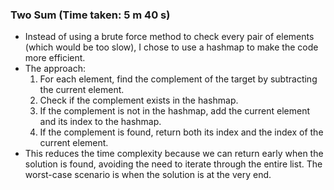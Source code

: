 ### Two Sum (Time taken: 5 m 40 s)

- Instead of using a brute force method to check every pair of elements (which would be too slow), I chose to use a hashmap to make the code more efficient.
- The approach:
  1. For each element, find the complement of the target by subtracting the current element.
  2. Check if the complement exists in the hashmap.
  3. If the complement is not in the hashmap, add the current element and its index to the hashmap.
  4. If the complement is found, return both its index and the index of the current element.
- This reduces the time complexity because we can return early when the solution is found, avoiding the need to iterate through the entire list. The worst-case scenario is when the solution is at the very end.